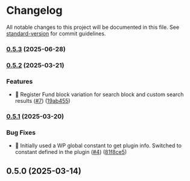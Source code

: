 # Changelog

All notable changes to this project will be documented in this file. See [standard-version](https://github.com/conventional-changelog/standard-version) for commit guidelines.

### [0.5.3](https://github.com/ucsc/ucsc-giving-functionality-plugin/compare/v0.5.2...v0.5.3) (2025-06-28)

### [0.5.2](https://github.com/ucsc/ucsc-giving-functionality-plugin/compare/v0.5.1...v0.5.2) (2025-03-21)


### Features

* 🎉 Register Fund block variation for search block and custom search results ([#7](https://github.com/ucsc/ucsc-giving-functionality-plugin/issues/7)) ([19ab455](https://github.com/ucsc/ucsc-giving-functionality-plugin/commit/19ab45598916aa3465d925f4463cee4ba0715956))

### [0.5.1](https://github.com/ucsc/ucsc-giving-functionality-plugin/compare/v0.5.0...v0.5.1) (2025-03-20)


### Bug Fixes

* 🐛 Initially used a WP global constant to get plugin info. Switched to constant defined in the plugin ([#4](https://github.com/ucsc/ucsc-giving-functionality-plugin/issues/4)) ([81f8ce5](https://github.com/ucsc/ucsc-giving-functionality-plugin/commit/81f8ce55f75c71d18ac976f4e243dcc9d4383b01))

## 0.5.0 (2025-03-14)
